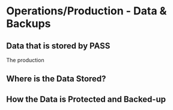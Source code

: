 # Operations/Production - Data & Backups

## Data that is stored by PASS
The production 


## Where is the Data Stored?

## How the Data is Protected and Backed-up

